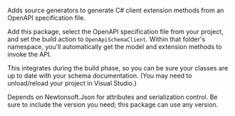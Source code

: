 ﻿Adds source generators to generate C# client extension methods from an OpenAPI specification file.

Add this package, select the OpenAPI specification file from your project, and set the build action to `OpenApiSchemaClient`. Within that folder's namespace, you'll automatically get the model and extension methods to invoke the API.

This integrates during the build phase, so you can be sure your classes are up to date with your schema documentation. (You may need to unload/reload your project in Visual Studio.)

Depends on Newtonsoft.Json for attributes and serialization control. Be sure to include the version you need; this package can use any version.